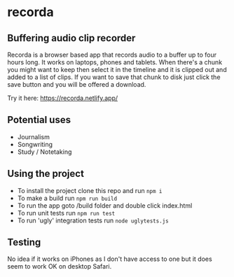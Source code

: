 # recorda

## Buffering audio clip recorder

Recorda is a browser based app that records audio to a buffer up to four hours long. It works on laptops, phones and tablets. When there's a chunk you might want to keep then select it in the timeline and it is clipped out and added to a list of clips. If you want to save that chunk to disk just click the save button and you will be offered a download.

Try it here: https://recorda.netlify.app/

## Potential uses

- Journalism
- Songwriting
- Study / Notetaking

## Using the project

-   To install the project clone this repo and run `npm i`
-   To make a build run `npm run build`
-   To run the app goto /build folder and double click index.html
-   To run unit tests run `npm run test`
-   To run 'ugly' integration tests run `node uglytests.js`

## Testing

No idea if it works on iPhones as I don't have access to one but it does seem to work OK on desktop Safari.

